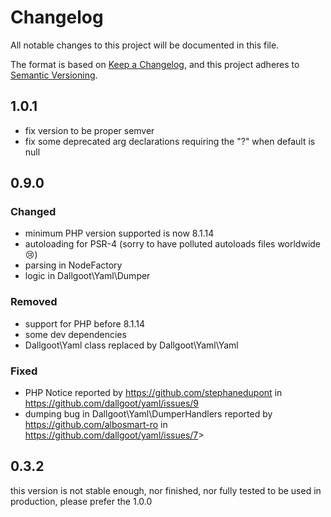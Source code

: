 # Changelog

All notable changes to this project will be documented in this file.

The format is based on [Keep a Changelog](https://keepachangelog.com/en/1.0.0/),
and this project adheres to [Semantic Versioning](https://semver.org/spec/v2.0.0.html).

## 1.0.1
- fix version to be proper semver
- fix some deprecated arg declarations requiring the "?" when default is null

## 0.9.0

### Changed

- minimum PHP version supported is now 8.1.14
- autoloading for PSR-4 (sorry to have polluted autoloads files worldwide 😢)
- parsing in NodeFactory
- logic in Dallgoot\Yaml\Dumper

### Removed

- support for PHP before 8.1.14
- some dev dependencies
- Dallgoot\Yaml class replaced by Dallgoot\Yaml\Yaml

### Fixed

- PHP Notice reported by <https://github.com/stephanedupont> in <https://github.com/dallgoot/yaml/issues/9>
- dumping bug in Dallgoot\Yaml\DumperHandlers reported by <https://github.com/albosmart-ro> in <https://github.com/dallgoot/yaml/issues/7>>

## 0.3.2

this version is not stable enough, nor finished, nor fully tested to be used in production, please prefer the 1.0.0
